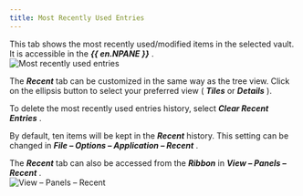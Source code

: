 ```yaml
---
title: Most Recently Used Entries
---
```

This tab shows the most recently used/modified items in the selected vault. It is accessible in the ***{{ en.NPANE }}*** .  
![Most recently used entries](https://webdevolutions.azureedge.net/docs/en/rdm/windows/clip11219.png) 

The ***Recent*** tab can be customized in the same way as the tree view. Click on the ellipsis button to select your preferred view ( ***Tiles*** or ***Details*** ).  

To delete the most recently used entries history, select ***Clear Recent Entries*** .  

By default, ten items will be kept in the ***Recent*** history. This setting can be changed in ***File – Options – Application – Recent*** .  

The ***Recent*** tab can also be accessed from the ***Ribbon*** in ***View – Panels – Recent*** .  
![View – Panels – Recent](https://webdevolutions.azureedge.net/docs/en/rdm/windows/RDMWin2050.png) 
